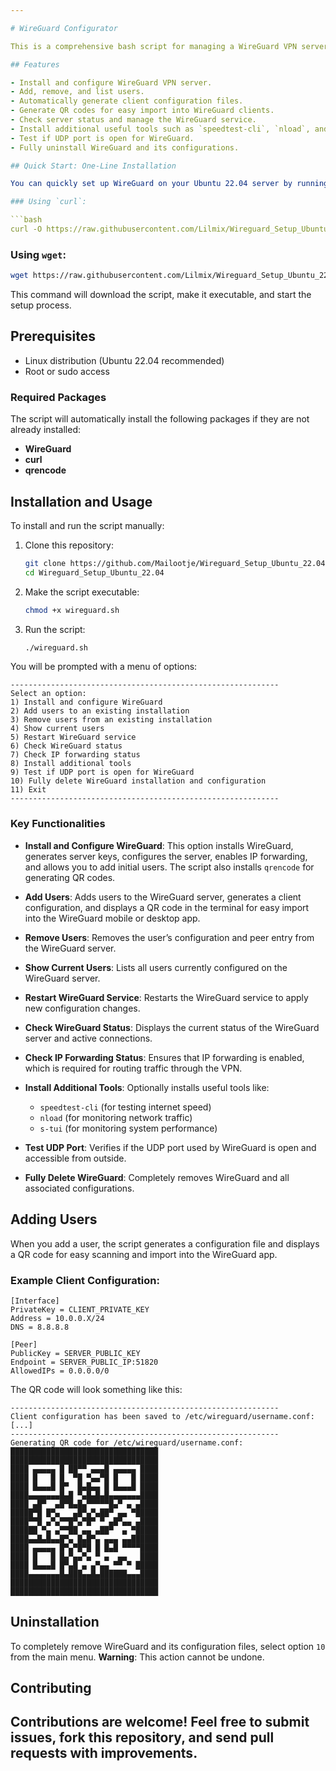 ```yaml
---

# WireGuard Configurator

This is a comprehensive bash script for managing a WireGuard VPN server. The script allows you to install WireGuard, configure the server, manage users, and generate QR codes for easy client configuration.

## Features

- Install and configure WireGuard VPN server.
- Add, remove, and list users.
- Automatically generate client configuration files.
- Generate QR codes for easy import into WireGuard clients.
- Check server status and manage the WireGuard service.
- Install additional useful tools such as `speedtest-cli`, `nload`, and `s-tui`.
- Test if UDP port is open for WireGuard.
- Fully uninstall WireGuard and its configurations.

## Quick Start: One-Line Installation

You can quickly set up WireGuard on your Ubuntu 22.04 server by running the following command:

### Using `curl`:

```bash
curl -O https://raw.githubusercontent.com/Lilmix/Wireguard_Setup_Ubuntu_22.04/main/wireguard.sh && chmod +x wireguard.sh && ./wireguard.sh
```

### Using `wget`:

```bash
wget https://raw.githubusercontent.com/Lilmix/Wireguard_Setup_Ubuntu_22.04/main/wireguard.sh && chmod +x wireguard.sh && ./wireguard.sh
```

This command will download the script, make it executable, and start the setup process.

## Prerequisites

- Linux distribution (Ubuntu 22.04 recommended)
- Root or sudo access

### Required Packages

The script will automatically install the following packages if they are not already installed:

- **WireGuard**
- **curl**
- **qrencode**

## Installation and Usage

To install and run the script manually:

1. Clone this repository:

    ```bash
    git clone https://github.com/Mailootje/Wireguard_Setup_Ubuntu_22.04.git
    cd Wireguard_Setup_Ubuntu_22.04
    ```

2. Make the script executable:

    ```bash
    chmod +x wireguard.sh
    ```

3. Run the script:

    ```bash
    ./wireguard.sh
    ```

You will be prompted with a menu of options:

```
------------------------------------------------------------
Select an option:
1) Install and configure WireGuard
2) Add users to an existing installation
3) Remove users from an existing installation
4) Show current users
5) Restart WireGuard service
6) Check WireGuard status
7) Check IP forwarding status
8) Install additional tools
9) Test if UDP port is open for WireGuard
10) Fully delete WireGuard installation and configuration
11) Exit
------------------------------------------------------------
```

### Key Functionalities

- **Install and Configure WireGuard**: This option installs WireGuard, generates server keys, configures the server, enables IP forwarding, and allows you to add initial users. The script also installs `qrencode` for generating QR codes.
  
- **Add Users**: Adds users to the WireGuard server, generates a client configuration, and displays a QR code in the terminal for easy import into the WireGuard mobile or desktop app.

- **Remove Users**: Removes the user’s configuration and peer entry from the WireGuard server.

- **Show Current Users**: Lists all users currently configured on the WireGuard server.

- **Restart WireGuard Service**: Restarts the WireGuard service to apply new configuration changes.

- **Check WireGuard Status**: Displays the current status of the WireGuard server and active connections.

- **Check IP Forwarding Status**: Ensures that IP forwarding is enabled, which is required for routing traffic through the VPN.

- **Install Additional Tools**: Optionally installs useful tools like:
    - `speedtest-cli` (for testing internet speed)
    - `nload` (for monitoring network traffic)
    - `s-tui` (for monitoring system performance)

- **Test UDP Port**: Verifies if the UDP port used by WireGuard is open and accessible from outside.

- **Fully Delete WireGuard**: Completely removes WireGuard and all associated configurations.

## Adding Users

When you add a user, the script generates a configuration file and displays a QR code for easy scanning and import into the WireGuard app.

### Example Client Configuration:

```
[Interface]
PrivateKey = CLIENT_PRIVATE_KEY
Address = 10.0.0.X/24
DNS = 8.8.8.8

[Peer]
PublicKey = SERVER_PUBLIC_KEY
Endpoint = SERVER_PUBLIC_IP:51820
AllowedIPs = 0.0.0.0/0
```

The QR code will look something like this:

```
------------------------------------------------------------
Client configuration has been saved to /etc/wireguard/username.conf:
[...]
------------------------------------------------------------
Generating QR code for /etc/wireguard/username.conf:
█████████████████████████████████
█████████████████████████████████
████ ▄▄▄▄▄ █ ██▀▀ ▄▄▄█ ▄▄▄▄▄ ████
████ █   █ █  ▀█ ▀▄▄▀█ █   █ ████
████ █▄▄▄█ █▀  █▄█▄▄ █ █▄▄▄█ ████
████▄▄▄▄▄▄▄█▄█ ▀▄█▄█▄█▄▄▄▄▄▄▄████
████ ▄█▀  ▄█▀█▄█▄▀▀▀▀▀█▄▀ ▄ ▄████
█████▀█ █▀▄   ▄█▀▄▀▄██▀ ▄▄ ▀█████
████▀▀█ ▄▀▄▀▀█▀▄▀█▀ ▀ ▄█▀▄▄ ▄████
██████ ▀▄ ▄▀▀██ ▄▄ ▄██▀  ▄ ▀█████
████▄▄█▄█▄▄█▀▄ █▄█▀▄ ▄▄▄ ▄▄██████
████ ▄▄▄▄▄ █▀▄▀█▀█ █ █▄█ ▀▀▀▀████
████ █   █ █▄▀▄▄▀▄ ▀ ▄  ▄▄   ████
████ █▄▄▄█ █▀▄█ ▄ ▄▀▄▄ ▀▀ ▀ █████
████▄▄▄▄▄▄▄█▄███▄▄█▄██████▄▄▄████
█████████████████████████████████
█████████████████████████████████
```

## Uninstallation

To completely remove WireGuard and its configuration files, select option `10` from the main menu. **Warning**: This action cannot be undone.

## Contributing

Contributions are welcome! Feel free to submit issues, fork this repository, and send pull requests with improvements.
---
```

